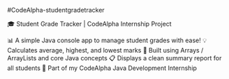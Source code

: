 #CodeAlpha-studentgradetracker


🎓 Student Grade Tracker | CodeAlpha Internship Project

📊 A simple Java console app to manage student grades with ease!
💡 Calculates average, highest, and lowest marks
🧮 Built using Arrays / ArrayLists and core Java concepts
📋 Displays a clean summary report for all students
🚀 Part of my CodeAlpha Java Development Internship

